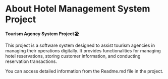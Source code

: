 # About Hotel Management System Project

**Tourism Agency System Project🏖️**

This project is a software system designed to assist tourism agencies in managing their operations digitally. It provides functionalities for managing hotel reservations, storing customer information, and conducting reservation transactions.

You can access detailed information from the Readme.md file in the project.
